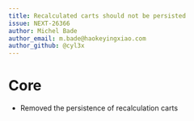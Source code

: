 ```yaml
---
title: Recalculated carts should not be persisted
issue: NEXT-26366
author: Michel Bade
author_email: m.bade@haokeyingxiao.com
author_github: @cyl3x
---
```

# Core
* Removed the persistence of recalculation carts
